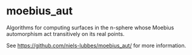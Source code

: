 # moebius_aut
Algorithms for computing surfaces in the n-sphere whose Moebius automorphism act transitively on its real points. 

See <https://github.com/niels-lubbes/moebius_aut/> for more information.